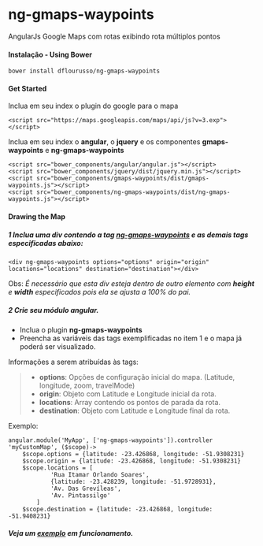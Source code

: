 ng-gmaps-waypoints
==================

AngularJs Google Maps com rotas exibindo rota múltiplos pontos

#### Instalação - Using Bower
    bower install dflourusso/ng-gmaps-waypoints


#### Get Started

Inclua em seu index o plugin do google para o mapa

	<script src="https://maps.googleapis.com/maps/api/js?v=3.exp"></script>
	
Inclua em seu index o **angular**, o **jquery** e os componentes **gmaps-waypoints** e **ng-gmaps-waypoints**

	<script src="bower_components/angular/angular.js"></script>
	<script src="bower_components/jquery/dist/jquery.min.js"></script>
	<script src="bower_components/gmaps-waypoints/dist/gmaps-waypoints.js"></script>
	<script src="bower_components/ng-gmaps-waypoints/dist/ng-gmaps-waypoints.js"></script>
	
#### Drawing the Map

##### 1 Inclua uma div contendo a tag <u>ng-gmaps-waypoints</u> e as demais tags especificadas abaixo:



	<div ng-gmaps-waypoints options="options" origin="origin" locations="locations" destination="destination"></div>
	
Obs: *É necessário que esta div esteja dentro de outro elemento com **height** e **width** especificados pois ela se ajusta a 100% do pai.*

##### 2 Crie seu módulo angular.

 * Inclua o plugin **ng-gmaps-waypoints** 
 * Preencha as variáveis das tags exemplificadas no item 1 e o mapa já poderá ser visualizado.

Informações a serem atribuídas às tags:
> * **options**: Opções de configuração inicial do mapa. (Latitude, longitude, zoom,  travelMode)
> * **origin**: Objeto com Latitude e Longitude inicial da rota.
> * **locations**: Array contendo os pontos de parada da rota.
> * **destination**: Objeto com Latitude e Longitude final da rota.

Exemplo:

	angular.module('MyApp', ['ng-gmaps-waypoints']).controller 'myCustomMap', ($scope)->
		$scope.options = {latitude: -23.426868, longitude: -51.9308231}
	 	$scope.origin = {latitude: -23.426868, longitude: -51.9308231}
	 	$scope.locations = [
    			'Rua Itamar Orlando Soares',
    			{latitude: -23.428239, longitude: -51.9728931},
    			'Av. Das Grevíleas',
    			'Av. Pintassilgo'
    		]
	 	$scope.destination = {latitude: -23.426868, longitude: -51.9408231}     
	 	
##### Veja um [exemplo](http://jsbin.com/xuyoda/2) em funcionamento.